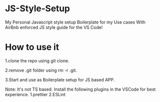 # JS-Style-Setup
My Personal Javascript style setup Boilerplate for my Use cases With AirBnb enforced JS style guide for the VS Code!

# How to use it

1.clone the repo using git clone.

2.remove .git folder using rm -r .git.

3.Start and use as Boilerplate setup for JS based APP.

Note:
It's not TS based.
Install the following plugins in the VSCode for best experience. 
  1.prettier 
  2.ESLint 
